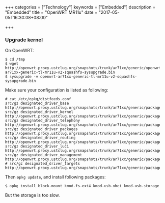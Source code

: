+++
categories = ["Technology"]
keywords = ["Embedded"]
description = "Embedded"
title = "OpenWRT MR11u"
date = "2017-05-05T16:30:08+08:00"

+++
### Upgrade kernel
On OpenWRT:    

```
$ cd /tmp
$ wget http://openwrt.proxy.ustclug.org/snapshots/trunk/ar71xx/generic/openwrt-ar71xx-generic-tl-mr11u-v2-squashfs-sysupgrade.bin
$ sysupgrade -v openwrt-ar71xx-generic-tl-mr11u-v2-squashfs-sysupgrade.bin
```

Make sure your configuration is listed as following:    

```
# cat /etc/opkg/distfeeds.conf 
src/gz designated_driver_base http://openwrt.proxy.ustclug.org/snapshots/trunk/ar71xx/generic/packages/base
src/gz designated_driver_kernel http://openwrt.proxy.ustclug.org/snapshots/trunk/ar71xx/generic/packages/kernel
src/gz designated_driver_telephony http://openwrt.proxy.ustclug.org/snapshots/trunk/ar71xx/generic/packages/telephony
src/gz designated_driver_packages http://openwrt.proxy.ustclug.org/snapshots/trunk/ar71xx/generic/packages/packages
src/gz designated_driver_routing http://openwrt.proxy.ustclug.org/snapshots/trunk/ar71xx/generic/packages/routing
src/gz designated_driver_luci http://openwrt.proxy.ustclug.org/snapshots/trunk/ar71xx/generic/packages/luci
src/gz designated_driver_management http://openwrt.proxy.ustclug.org/snapshots/trunk/ar71xx/generic/packages/management
# src/gz designated_driver_targets http://openwrt.proxy.ustclug.org/snapshots/trunk/ar71xx/generic/packages/targets
```
Then `opkg update`, and install following packages:    

```
$ opkg install block-mount kmod-fs-ext4 kmod-usb-ohci kmod-usb-storage
``` 

But the storage is too slow.      
